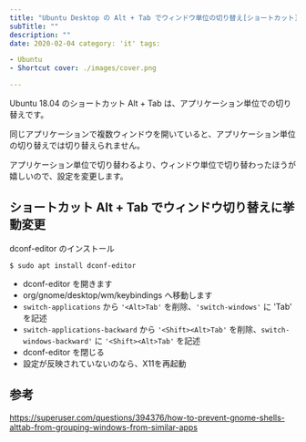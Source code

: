 ```yaml
---
title: "Ubuntu Desktop の Alt + Tab でウィンドウ単位の切り替え[ショートカット]"
subTitle: ""
description: ""
date: 2020-02-04 category: 'it' tags:

- Ubuntu
- Shortcut cover: ./images/cover.png

---
```


Ubuntu 18.04 のショートカット Alt + Tab は、アプリケーション単位での切り替えです。

同じアプリケーションで複数ウィンドウを開いていると、アプリケーション単位の切り替えでは切り替えられません。

アプリケーション単位で切り替わるより、ウィンドウ単位で切り替わったほうが嬉しいので、設定を変更します。

## ショートカット Alt + Tab でウィンドウ切り替えに挙動変更

dconf-editor のインストール

```
$ sudo apt install dconf-editor
```

- dconf-editor を開きます
- org/gnome/desktop/wm/keybindings へ移動します
- `switch-applications` から `'<Alt>Tab'` を削除、`'switch-windows'` に '<Alt>Tab' を記述
- `switch-applications-backward` から `'<Shift><Alt>Tab'` を削除、`switch-windows-backward'` に `'<Shift><Alt>Tab'` を記述
- dconf-editor を閉じる
- 設定が反映されていないのなら、X11を再起動

## 参考

https://superuser.com/questions/394376/how-to-prevent-gnome-shells-alttab-from-grouping-windows-from-similar-apps
